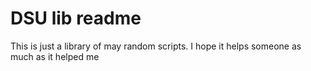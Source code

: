 <h1>DSU lib readme</h1>

<p>This is just a library of may random scripts. I hope it helps someone as much as it helped me</p>